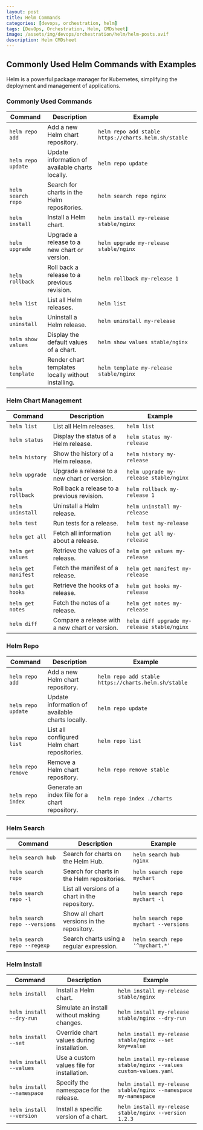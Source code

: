 ```yaml
---
layout: post
title: Helm Commands
categories: [devops, orchestration, helm]
tags: [DevOps, Orchestration, Helm, CMDsheet]
image: /assets/img/devops/orchestration/helm/helm-posts.avif
description: Helm CMDsheet
---
```


## Commonly Used Helm Commands with Examples

Helm is a powerful package manager for Kubernetes, simplifying the deployment and management of applications. 

### Commonly Used Commands

| Command                  | Description                                      | Example                                   |
|--------------------------|--------------------------------------------------|-------------------------------------------|
| `helm repo add`          | Add a new Helm chart repository.                | `helm repo add stable https://charts.helm.sh/stable` |
| `helm repo update`       | Update information of available charts locally. | `helm repo update`                        |
| `helm search repo`       | Search for charts in the Helm repositories.     | `helm search repo nginx`                  |
| `helm install`           | Install a Helm chart.                           | `helm install my-release stable/nginx`    |
| `helm upgrade`           | Upgrade a release to a new chart or version.    | `helm upgrade my-release stable/nginx`    |
| `helm rollback`          | Roll back a release to a previous revision.     | `helm rollback my-release 1`              |
| `helm list`              | List all Helm releases.                         | `helm list`                               |
| `helm uninstall`         | Uninstall a Helm release.                       | `helm uninstall my-release`               |
| `helm show values`       | Display the default values of a chart.          | `helm show values stable/nginx`           |
| `helm template`          | Render chart templates locally without installing. | `helm template my-release stable/nginx`   |

### Helm Chart Management

| Command                  | Description                                      | Example                                   |
|--------------------------|--------------------------------------------------|-------------------------------------------|
| `helm list`              | List all Helm releases.                         | `helm list`                               |
| `helm status`            | Display the status of a Helm release.           | `helm status my-release`                  |
| `helm history`           | Show the history of a Helm release.             | `helm history my-release`                 |
| `helm upgrade`           | Upgrade a release to a new chart or version.    | `helm upgrade my-release stable/nginx`    |
| `helm rollback`          | Roll back a release to a previous revision.     | `helm rollback my-release 1`              |
| `helm uninstall`         | Uninstall a Helm release.                       | `helm uninstall my-release`               |
| `helm test`              | Run tests for a release.                        | `helm test my-release`                    |
| `helm get all`           | Fetch all information about a release.          | `helm get all my-release`                 |
| `helm get values`        | Retrieve the values of a release.               | `helm get values my-release`              |
| `helm get manifest`      | Fetch the manifest of a release.                | `helm get manifest my-release`            |
| `helm get hooks`         | Retrieve the hooks of a release.                | `helm get hooks my-release`               |
| `helm get notes`         | Fetch the notes of a release.                   | `helm get notes my-release`               |
| `helm diff`              | Compare a release with a new chart or version.  | `helm diff upgrade my-release stable/nginx` |

### Helm Repo

| Command                  | Description                                      | Example                                   |
|--------------------------|--------------------------------------------------|-------------------------------------------|
| `helm repo add`          | Add a new Helm chart repository.                | `helm repo add stable https://charts.helm.sh/stable` |
| `helm repo update`       | Update information of available charts locally. | `helm repo update`                        |
| `helm repo list`         | List all configured Helm chart repositories.    | `helm repo list`                          |
| `helm repo remove`       | Remove a Helm chart repository.                 | `helm repo remove stable`                 |
| `helm repo index`        | Generate an index file for a chart repository.  | `helm repo index ./charts`                |

### Helm Search

| Command                  | Description                                      | Example                                   |
|--------------------------|--------------------------------------------------|-------------------------------------------|
| `helm search hub`        | Search for charts on the Helm Hub.              | `helm search hub nginx`                   |
| `helm search repo`       | Search for charts in the Helm repositories.     | `helm search repo mychart`                |
| `helm search repo -l`    | List all versions of a chart in the repository. | `helm search repo mychart -l`             |
| `helm search repo --versions` | Show all chart versions in the repository. | `helm search repo mychart --versions`     |
| `helm search repo --regexp`   | Search charts using a regular expression.  | `helm search repo '^mychart.*'`           |

### Helm Install

| Command                  | Description                                      | Example                                   |
|--------------------------|--------------------------------------------------|-------------------------------------------|
| `helm install`           | Install a Helm chart.                           | `helm install my-release stable/nginx`    |
| `helm install --dry-run` | Simulate an install without making changes.      | `helm install my-release stable/nginx --dry-run` |
| `helm install --set`     | Override chart values during installation.       | `helm install my-release stable/nginx --set key=value` |
| `helm install --values`  | Use a custom values file for installation.       | `helm install my-release stable/nginx --values custom-values.yaml` |
| `helm install --namespace` | Specify the namespace for the release.         | `helm install my-release stable/nginx --namespace my-namespace` |
| `helm install --version` | Install a specific version of a chart.           | `helm install my-release stable/nginx --version 1.2.3` |